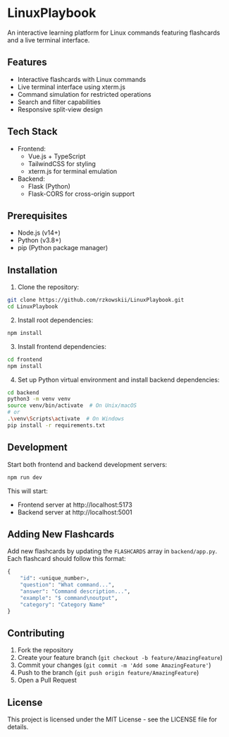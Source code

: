 # LinuxPlaybook

An interactive learning platform for Linux commands featuring flashcards and a live terminal interface.

## Features

- Interactive flashcards with Linux commands
- Live terminal interface using xterm.js
- Command simulation for restricted operations
- Search and filter capabilities
- Responsive split-view design

## Tech Stack

- Frontend:
  - Vue.js + TypeScript
  - TailwindCSS for styling
  - xterm.js for terminal emulation
- Backend:
  - Flask (Python)
  - Flask-CORS for cross-origin support

## Prerequisites

- Node.js (v14+)
- Python (v3.8+)
- pip (Python package manager)

## Installation

1. Clone the repository:
```bash
git clone https://github.com/rzkowskii/LinuxPlaybook.git
cd LinuxPlaybook
```

2. Install root dependencies:
```bash
npm install
```

3. Install frontend dependencies:
```bash
cd frontend
npm install
```

4. Set up Python virtual environment and install backend dependencies:
```bash
cd backend
python3 -m venv venv
source venv/bin/activate  # On Unix/macOS
# or
.\venv\Scripts\activate  # On Windows
pip install -r requirements.txt
```

## Development

Start both frontend and backend development servers:

```bash
npm run dev
```

This will start:
- Frontend server at http://localhost:5173
- Backend server at http://localhost:5001

## Adding New Flashcards

Add new flashcards by updating the `FLASHCARDS` array in `backend/app.py`. Each flashcard should follow this format:

```python
{
    "id": <unique_number>,
    "question": "What command...",
    "answer": "Command description...",
    "example": "$ command\noutput",
    "category": "Category Name"
}
```

## Contributing

1. Fork the repository
2. Create your feature branch (`git checkout -b feature/AmazingFeature`)
3. Commit your changes (`git commit -m 'Add some AmazingFeature'`)
4. Push to the branch (`git push origin feature/AmazingFeature`)
5. Open a Pull Request

## License

This project is licensed under the MIT License - see the LICENSE file for details.
